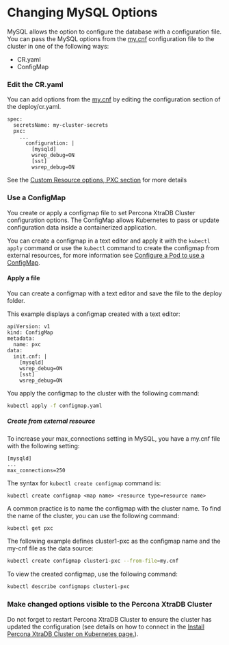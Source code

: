 Changing MySQL Options
============================================================================

MySQL allows the option to configure the database with a configuration file. You can pass the MySQL options from the [my.cnf](https://dev.mysql.com/doc/refman/8.0/en/option-files.html) configuration file to the cluster in one of the following ways:
* CR.yaml
* ConfigMap

### Edit the CR.yaml

You can add options from the [my.cnf](https://dev.mysql.com/doc/refman/8.0/en/option-files.html) by editing the configuration section of the deploy/cr.yaml.

```
spec:
  secretsName: my-cluster-secrets
  pxc:
    ...
      configuration: |
        [mysqld]
        wsrep_debug=ON
        [sst]
        wsrep_debug=ON
```
See the [Custom Resource options, PXC section](https://percona.github.io/percona-xtradb-cluster-operator/configure/operator.html) for more details

### Use a ConfigMap

You create or apply a configmap file to set Percona XtraDB Cluster configuration options. The ConfigMap allows Kubernetes to pass or update configuration data inside a containerized application.

You can create a configmap in a text editor and apply it with the `kubectl apply` command or use the `kubectl` command to create the configmap from external resources, for more information see [Configure a Pod to use a ConfigMap](https://kubernetes.io/docs/tasks/configure-pod-container/configure-pod-configmap/#create-a-configmap).

#### Apply a file
You can create a configmap with a text editor and save the file to the deploy folder.

This example displays a configmap created with a text editor:

```
apiVersion: v1
kind: ConfigMap
metadata:
  name: pxc
data:
  init.cnf: |
    [mysqld]
    wsrep_debug=ON
    [sst]
    wsrep_debug=ON
```
You apply the configmap to the cluster with the following command:
```bash
kubectl apply -f configmap.yaml
```


##### Create from external resource

To increase your max_connections setting in MySQL, you have a my.cnf file with the following setting:
```
[mysqld]
...
max_connections=250
```


The syntax for `kubectl create configmap` command is:
```
kubectl create configmap <map name> <resource type=resource name>
```
A common practice is to name the configmap with the cluster name. To find the name of the cluster, you can use the following command:
```bash
kubectl get pxc
```
The following example defines cluster1-pxc as the configmap name and the my-cnf file as the data source:

```bash
kubectl create configmap cluster1-pxc --from-file=my.cnf
```

To view the created configmap, use the following command:
```bash
kubectl describe configmaps cluster1-pxc
```

### Make changed options visible to the Percona XtraDB Cluster

Do not forget to restart Percona XtraDB Cluster to ensure the cluster has updated the configuration (see details on how to connect in the [Install Percona XtraDB Cluster on Kubernetes page.](https://percona.github.io/percona-xtradb-cluster-operator/install/kubernetes)).

